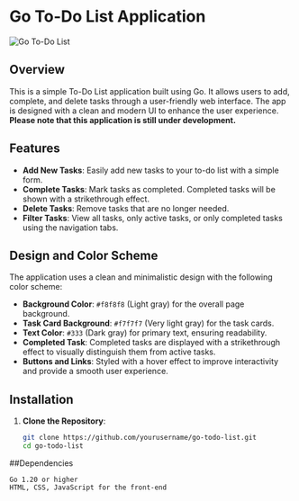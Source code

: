 # Go To-Do List Application

![Go To-Do List](static/todo-app.png)

## Overview

This is a simple To-Do List application built using Go. It allows users to add, complete, and delete tasks through a user-friendly web interface. The app is designed with a clean and modern UI to enhance the user experience. **Please note that this application is still under development.**

## Features

- **Add New Tasks**: Easily add new tasks to your to-do list with a simple form.
- **Complete Tasks**: Mark tasks as completed. Completed tasks will be shown with a strikethrough effect.
- **Delete Tasks**: Remove tasks that are no longer needed.
- **Filter Tasks**: View all tasks, only active tasks, or only completed tasks using the navigation tabs.

## Design and Color Scheme

The application uses a clean and minimalistic design with the following color scheme:

- **Background Color**: `#f8f8f8` (Light gray) for the overall page background.
- **Task Card Background**: `#f7f7f7` (Very light gray) for the task cards.
- **Text Color**: `#333` (Dark gray) for primary text, ensuring readability.
- **Completed Task**: Completed tasks are displayed with a strikethrough effect to visually distinguish them from active tasks.
- **Buttons and Links**: Styled with a hover effect to improve interactivity and provide a smooth user experience.


## Installation

1. **Clone the Repository**:
   ```bash
   git clone https://github.com/yourusername/go-todo-list.git
   cd go-todo-list
##Dependencies

    Go 1.20 or higher
    HTML, CSS, JavaScript for the front-end
    
